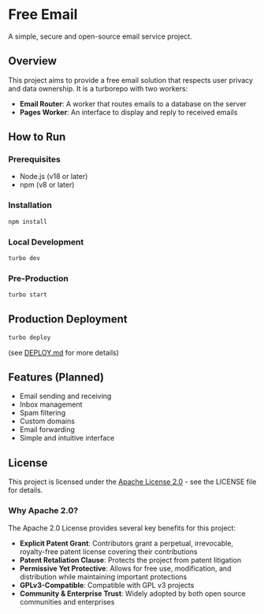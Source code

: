 # Free Email

A simple, secure and open-source email service project.

## Overview

This project aims to provide a free email solution that respects user privacy and data ownership. It is a turborepo with two workers:

- **Email Router**: A worker that routes emails to a database on the server
- **Pages Worker**: An interface to display and reply to received emails

## How to Run

### Prerequisites

- Node.js (v18 or later)
- npm (v8 or later)

### Installation

```bash
npm install
```

### Local Development

```bash
turbo dev
```

### Pre-Production

```bash
turbo start
```

## Production Deployment

```bash
turbo deploy
```
(see [DEPLOY.md](DEPLOY.md) for more details)
## Features (Planned)

- Email sending and receiving
- Inbox management
- Spam filtering
- Custom domains
- Email forwarding
- Simple and intuitive interface

## License

This project is licensed under the [Apache License 2.0](LICENSE) - see the LICENSE file for details.

### Why Apache 2.0?

The Apache 2.0 License provides several key benefits for this project:

- **Explicit Patent Grant**: Contributors grant a perpetual, irrevocable, royalty-free patent license covering their contributions
- **Patent Retaliation Clause**: Protects the project from patent litigation
- **Permissive Yet Protective**: Allows for free use, modification, and distribution while maintaining important protections
- **GPLv3-Compatible**: Compatible with GPL v3 projects
- **Community & Enterprise Trust**: Widely adopted by both open source communities and enterprises

